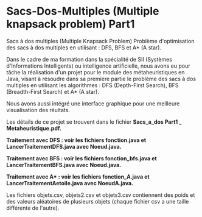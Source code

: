 # Sacs-Dos-Multiples (Multiple knapsack problem) Part1

Sacs à dos multiples (Multiple Knapsack Problem) Problème d'optimisation des sacs à dos multiples en utilisant : DFS, BFS et A* (A star).

Dans le cadre de ma formation dans la spécialité de SII (Systèmes d'Informations Intelligents) ou intelligence artificielle, nous avons eu pour tâche la réalisation d'un projet pour le module des métaheuristiques en Java, visant à résoudre dans sa premiere partie le problème des sacs à dos multiples en utilisant les algorithmes : DFS (Depth-First Search), BFS (Breadth-First Search) et A* (A star).


Nous avons aussi intégré une interface graphique pour une meilleure visualisation des réultats.


Les détails de ce projet se trouvent dans le fichier **Sacs_a_dos Part1 _ Metaheuristique.pdf.**

**Traitement avec DFS : voir les fichiers fonction.java et LancerTraitementDFS.java avec Noeud.java.**

**Traitement avec BFS : voir les fichiers fonction_bfs.java et LancerTraitementBFS.java avec Noeud.java.**

**Traitement avec A\*  : voir les fichiers fonction_A.java et LancerTraitementAetoile.java avec NoeudA.java.**

Les fichiers objets.csv, objets2.csv et objets3.csv contiennent des poids et des valeurs aléatoires de plusieurs objets (chaque fichier csv a une taille différente de l'autre).

